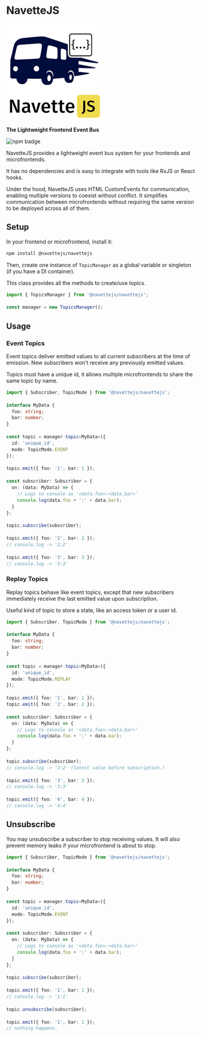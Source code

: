 # NavetteJS

![navettejs logo](https://github.com/navettejs/navettejs/blob/main/assets/small_logo_whitebg.png?raw=true)

**The Lightweight Frontend Event Bus**

![npm badge](https://img.shields.io/npm/v/%40navettejs%2Fnavettejs)

NavetteJS provides a lightweight event bus system
for your frontends and microfrontends.

It has no dependencies and is easy to integrate
with tools like RxJS or React hooks.

Under the hood, NavetteJS uses HTML CustomEvents
for communication, enabling multiple versions
to coexist without conflict. It simplifies 
communication between microfrontends
without requiring the same version to be deployed 
across all of them.

## Setup

In your frontend or microfrontend, install it:

```sh
npm install @navettejs/navettejs
```

Then, create one instance of `TopicManager` as a
global variable or singleton (if you have a DI
container).

This class provides all the methods to create/use
topics.

```ts
import { TopicsManager } from '@navettejs/navettejs';

const manager = new TopicsManager();
```

## Usage

### Event Topics

Event topics deliver emitted values to all current subscribers at the time of emission.
New subscribers won't receive any previously emitted values.

Topics must have a unique id, it allows multiple microfrontends to share the same topic by name.

```ts
import { Subscriber, TopicMode } from '@navettejs/navettejs';

interface MyData {
  foo: string;
  bar: number;
}

const topic = manager.topic<MyData>({
  id: 'unique_id',
  mode: TopicMode.EVENT
});

topic.emit({ foo: '1', bar: 1 });

const subscriber: Subscriber = {
  on: (data: MyData) => {
    // Logs to console as '<data.foo>:<data.bar>'
    console.log(data.foo + ':' + data.bar);
  }
};

topic.subscribe(subscriber);

topic.emit({ foo: '2', bar: 2 });
// console.log -> '2:2'

topic.emit({ foo: '3', bar: 3 });
// console.log -> '3:3'
```

### Replay Topics

Replay topics behave like event topics, except that new subscribers
immediately receive the last emitted value upon subscription.

Useful kind of topic to store a state, like an access token or a user id.

```ts
import { Subscriber, TopicMode } from '@navettejs/navettejs';

interface MyData {
  foo: string;
  bar: number;
}

const topic = manager.topic<MyData>({
  id: 'unique_id',
  mode: TopicMode.REPLAY
});

topic.emit({ foo: '1', bar: 1 });
topic.emit({ foo: '2', bar: 2 });

const subscriber: Subscriber = {
  on: (data: MyData) => {
    // Logs to console as '<data.foo>:<data.bar>'
    console.log(data.foo + ':' + data.bar);
  }
};

topic.subscribe(subscriber);
// console.log -> '2:2' (latest value before subscription.)

topic.emit({ foo: '3', bar: 3 });
// console.log -> '3:3'

topic.emit({ foo: '4', bar: 4 });
// console.log -> '4:4'
```

## Unsubscribe

You may unsubscribe a subscriber to stop receiving values.
It will also prevent memory leaks if your microfrontend is about to stop.

```ts
import { Subscriber, TopicMode } from '@navettejs/navettejs';

interface MyData {
  foo: string;
  bar: number;
}

const topic = manager.topic<MyData>({
  id: 'unique_id',
  mode: TopicMode.EVENT
});

const subscriber: Subscriber = {
  on: (data: MyData) => {
    // Logs to console as '<data.foo>:<data.bar>'
    console.log(data.foo + ':' + data.bar);
  }
};

topic.subscribe(subscriber);

topic.emit({ foo: '1', bar: 1 });
// console.log -> '1:1'

topic.unsubscribe(subscriber);

topic.emit({ foo: '1', bar: 1 });
// nothing happens.
```
